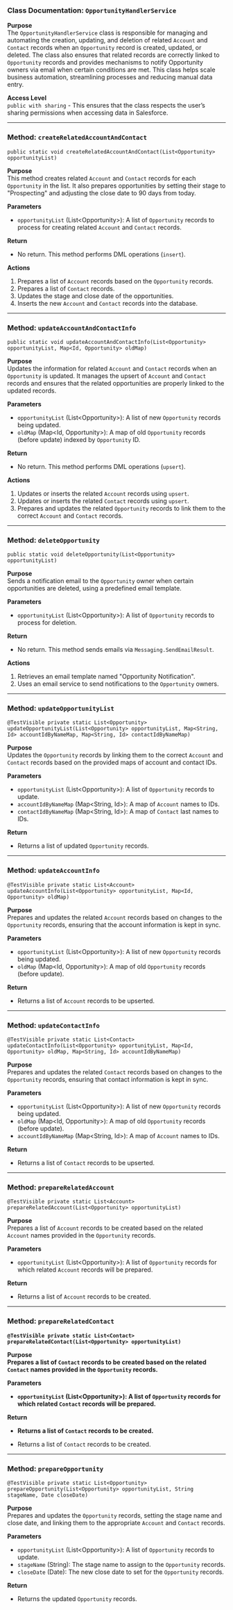 ### **Class Documentation: `OpportunityHandlerService`**

**Purpose**  
The `OpportunityHandlerService` class is responsible for managing and automating the creation, updating, and deletion of related `Account` and `Contact` records when an `Opportunity` record is created, updated, or deleted. The class also ensures that related records are correctly linked to `Opportunity` records and provides mechanisms to notify Opportunity owners via email when certain conditions are met. This class helps scale business automation, streamlining processes and reducing manual data entry.

**Access Level**  
`public with sharing` \- This ensures that the class respects the user’s sharing permissions when accessing data in Salesforce.

---

### **Method: `createRelatedAccountAndContact`**

`public static void createRelatedAccountAndContact(List<Opportunity> opportunityList)`

**Purpose**  
This method creates related `Account` and `Contact` records for each `Opportunity` in the list. It also prepares opportunities by setting their stage to "Prospecting" and adjusting the close date to 90 days from today.

**Parameters**

* `opportunityList` (List\<Opportunity\>): A list of `Opportunity` records to process for creating related `Account` and `Contact` records.

**Return**

* No return. This method performs DML operations (`insert`).

**Actions**

1. Prepares a list of `Account` records based on the `Opportunity` records.  
2. Prepares a list of `Contact` records.  
3. Updates the stage and close date of the opportunities.  
4. Inserts the new `Account` and `Contact` records into the database.

---

### **Method: `updateAccountAndContactInfo`**

`public static void updateAccountAndContactInfo(List<Opportunity> opportunityList, Map<Id, Opportunity> oldMap)`

**Purpose**  
Updates the information for related `Account` and `Contact` records when an `Opportunity` is updated. It manages the upsert of `Account` and `Contact` records and ensures that the related opportunities are properly linked to the updated records.

**Parameters**

* `opportunityList` (List\<Opportunity\>): A list of new `Opportunity` records being updated.  
* `oldMap` (Map\<Id, Opportunity\>): A map of old `Opportunity` records (before update) indexed by `Opportunity` ID.

**Return**

* No return. This method performs DML operations (`upsert`).

**Actions**

1. Updates or inserts the related `Account` records using `upsert`.  
2. Updates or inserts the related `Contact` records using `upsert`.  
3. Prepares and updates the related `Opportunity` records to link them to the correct `Account` and `Contact` records.

---

### **Method: `deleteOpportunity`**

`public static void deleteOpportunity(List<Opportunity> opportunityList)`

**Purpose**  
Sends a notification email to the `Opportunity` owner when certain opportunities are deleted, using a predefined email template.

**Parameters**

* `opportunityList` (List\<Opportunity\>): A list of `Opportunity` records to process for deletion.

**Return**

* No return. This method sends emails via `Messaging.SendEmailResult`.

**Actions**

1. Retrieves an email template named "Opportunity Notification".  
2. Uses an email service to send notifications to the `Opportunity` owners.

---

### **Method: `updateOpportunityList`**

`@TestVisible private static List<Opportunity> updateOpportunityList(List<Opportunity> opportunityList, Map<String, Id> accountIdByNameMap, Map<String, Id> contactIdByNameMap)`

**Purpose**  
Updates the `Opportunity` records by linking them to the correct `Account` and `Contact` records based on the provided maps of account and contact IDs.

**Parameters**

* `opportunityList` (List\<Opportunity\>): A list of `Opportunity` records to update.  
* `accountIdByNameMap` (Map\<String, Id\>): A map of `Account` names to IDs.  
* `contactIdByNameMap` (Map\<String, Id\>): A map of `Contact` last names to IDs.

**Return**

* Returns a list of updated `Opportunity` records.

---

### **Method: `updateAccountInfo`**

`@TestVisible private static List<Account> updateAccountInfo(List<Opportunity> opportunityList, Map<Id, Opportunity> oldMap)`

**Purpose**  
Prepares and updates the related `Account` records based on changes to the `Opportunity` records, ensuring that the account information is kept in sync.

**Parameters**

* `opportunityList` (List\<Opportunity\>): A list of new `Opportunity` records being updated.  
* `oldMap` (Map\<Id, Opportunity\>): A map of old `Opportunity` records (before update).

**Return**

* Returns a list of `Account` records to be upserted.

---

### **Method: `updateContactInfo`**

`@TestVisible private static List<Contact> updateContactInfo(List<Opportunity> opportunityList, Map<Id, Opportunity> oldMap, Map<String, Id> accountIdByNameMap)`

**Purpose**  
Prepares and updates the related `Contact` records based on changes to the `Opportunity` records, ensuring that contact information is kept in sync.

**Parameters**

* `opportunityList` (List\<Opportunity\>): A list of new `Opportunity` records being updated.  
* `oldMap` (Map\<Id, Opportunity\>): A map of old `Opportunity` records (before update).  
* `accountIdByNameMap` (Map\<String, Id\>): A map of `Account` names to IDs.

**Return**

* Returns a list of `Contact` records to be upserted.

---

### **Method: `prepareRelatedAccount`**

`@TestVisible private static List<Account> prepareRelatedAccount(List<Opportunity> opportunityList)`

**Purpose**  
Prepares a list of `Account` records to be created based on the related `Account` names provided in the `Opportunity` records.

**Parameters**

* `opportunityList` (List\<Opportunity\>): A list of `Opportunity` records for which related `Account` records will be prepared.

**Return**

* Returns a list of `Account` records to be created.

---

### **Method: `prepareRelatedContact`**

**`@TestVisible private static List<Contact> prepareRelatedContact(List<Opportunity> opportunityList)`**

**Purpose**  
**Prepares a list of `Contact` records to be created based on the related `Contact` names provided in the `Opportunity` records.**

**Parameters**

* **`opportunityList` (List\<Opportunity\>): A list of `Opportunity` records for which related `Contact` records will be prepared.**

**Return**

* **Returns a list of `Contact` records to be created.**

* Returns a list of `Contact` records to be created.

---

### **Method: `prepareOpportunity`**

`@TestVisible private static List<Opportunity> prepareOpportunity(List<Opportunity> opportunityList, String stageName, Date closeDate)`

**Purpose**  
Prepares and updates the `Opportunity` records, setting the stage name and close date, and linking them to the appropriate `Account` and `Contact` records.

**Parameters**

* `opportunityList` (List\<Opportunity\>): A list of `Opportunity` records to update.  
* `stageName` (String): The stage name to assign to the `Opportunity` records.  
* `closeDate` (Date): The new close date to set for the `Opportunity` records.

**Return**

* Returns the updated `Opportunity` records.

